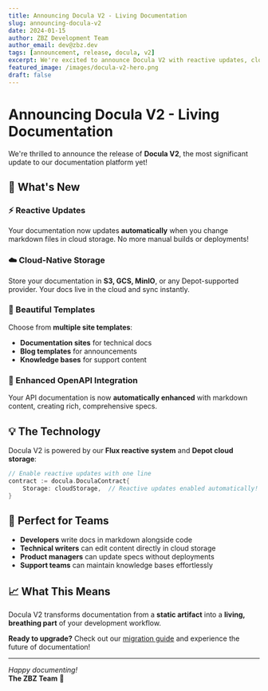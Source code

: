 ```yaml
---
title: Announcing Docula V2 - Living Documentation
slug: announcing-docula-v2
date: 2024-01-15
author: ZBZ Development Team
author_email: dev@zbz.dev
tags: [announcement, release, docula, v2]
excerpt: We're excited to announce Docula V2 with reactive updates, cloud storage, and beautiful templates!
featured_image: /images/docula-v2-hero.png
draft: false
---
```


# Announcing Docula V2 - Living Documentation

We're thrilled to announce the release of **Docula V2**, the most significant update to our documentation platform yet!

## 🚀 What's New

### ⚡ Reactive Updates
Your documentation now updates **automatically** when you change markdown files in cloud storage. No more manual builds or deployments!

### ☁️ Cloud-Native Storage
Store your documentation in **S3, GCS, MinIO**, or any Depot-supported provider. Your docs live in the cloud and sync instantly.

### 🎨 Beautiful Templates
Choose from **multiple site templates**:
- **Documentation sites** for technical docs
- **Blog templates** for announcements  
- **Knowledge bases** for support content

### 🔧 Enhanced OpenAPI Integration
Your API documentation is now **automatically enhanced** with markdown content, creating rich, comprehensive specs.

## 💡 The Technology

Docula V2 is powered by our **Flux reactive system** and **Depot cloud storage**:

```go
// Enable reactive updates with one line
contract := docula.DoculaContract{
    Storage: cloudStorage,  // Reactive updates enabled automatically!
}
```

## 🎯 Perfect for Teams

- **Developers** write docs in markdown alongside code
- **Technical writers** can edit content directly in cloud storage
- **Product managers** can update specs without deployments
- **Support teams** can maintain knowledge bases effortlessly

## 📈 What This Means

Docula V2 transforms documentation from a **static artifact** into a **living, breathing part** of your development workflow.

**Ready to upgrade?** Check out our [migration guide](/docs/migration) and experience the future of documentation!

---

*Happy documenting!*  
**The ZBZ Team** 🚀